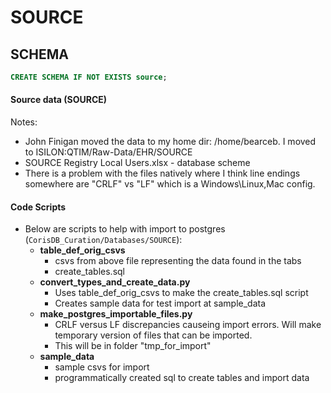 # SOURCE

## SCHEMA
```sql
CREATE SCHEMA IF NOT EXISTS source;
```

#### Source data (SOURCE)
Notes:  
* John Finigan moved the data to my home dir: /home/bearceb. I moved to ISILON:QTIM/Raw-Data/EHR/SOURCE
* SOURCE Registry Local Users.xlsx - database scheme
* There is a problem with the files natively where I think line endings somewhere are "CRLF" vs "LF" which is a Windows\Linux,Mac config.

#### Code Scripts
* Below are scripts to help with import to postgres (`CorisDB_Curation/Databases/SOURCE`):
  * **table_def_orig_csvs**
    - csvs from above file representing the data found in the tabs
    - create_tables.sql 
  * **convert_types_and_create_data.py**
    - Uses table_def_orig_csvs to make the create_tables.sql script
    - Creates sample data for test import at sample_data
  * **make_postgres_importable_files.py**
    - CRLF versus LF discrepancies causeing import errors. Will make temporary version of files that can be imported.
    - This will be in folder "tmp_for_import"
  * **sample_data**
    - sample csvs for import
    - programmatically created sql to create tables and import data





